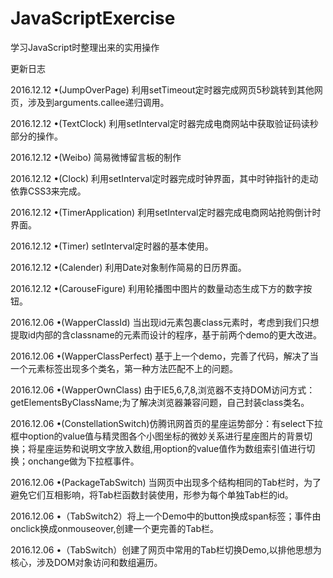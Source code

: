 # JavaScriptExercise
学习JavaScript时整理出来的实用操作


更新日志


2016.12.12
•(JumpOverPage) 利用setTimeout定时器完成网页5秒跳转到其他网页，涉及到arguments.callee递归调用。


2016.12.12
•(TextClock) 利用setInterval定时器完成电商网站中获取验证码读秒部分的操作。


2016.12.12
•(Weibo) 简易微博留言板的制作


2016.12.12
•(Clock) 利用setInterval定时器完成时钟界面，其中时钟指针的走动依靠CSS3来完成。


2016.12.12
•(TimerApplication) 利用setInterval定时器完成电商网站抢购倒计时界面。


2016.12.12
•(Timer) setInterval定时器的基本使用。


2016.12.12
•(Calender) 利用Date对象制作简易的日历界面。


2016.12.12
•(CarouseFigure) 利用轮播图中图片的数量动态生成下方的数字按钮。


2016.12.06
•(WapperClassId) 当出现id元素包裹class元素时，考虑到我们只想提取id内部的含classname的元素而设计的程序，基于前两个demo的更大改进。


2016.12.06
•(WapperClassPerfect) 基于上一个demo，完善了代码，解决了当一个元素标签出现多个类名，第一种方法匹配不上的问题。


2016.12.06
•(WapperOwnClass) 由于IE5,6,7,8,浏览器不支持DOM访问方式：getElementsByClassName;为了解决浏览器兼容问题，自己封装class类名。


2016.12.06
•(ConstellationSwitch)仿腾讯网首页的星座运势部分：有select下拉框中option的value值与精灵图各个小图坐标的微妙关系进行星座图片的背景切换；将星座运势和说明文字放入数组,用option的value值作为数组索引值进行切换；onchange做为下拉框事件。


2016.12.06
•(PackageTabSwitch) 当网页中出现多个结构相同的Tab栏时，为了避免它们互相影响，将Tab栏函数封装使用，形参为每个单独Tab栏的id。


2016.12.06
•（TabSwitch2）将上一个Demo中的button换成span标签；事件由onclick换成onmouseover,创建一个更完善的Tab栏。


2016.12.06
•（TabSwitch）创建了网页中常用的Tab栏切换Demo,以排他思想为核心，涉及DOM对象访问和数组遍历。



